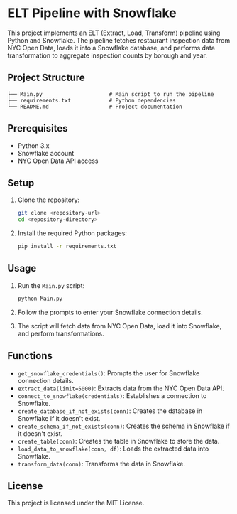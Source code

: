 # ELT Pipeline with Snowflake

This project implements an ELT (Extract, Load, Transform) pipeline using Python and Snowflake. The pipeline fetches restaurant inspection data from NYC Open Data, loads it into a Snowflake database, and performs data transformation to aggregate inspection counts by borough and year.

## Project Structure

```
├── Main.py                     # Main script to run the pipeline
├── requirements.txt            # Python dependencies
└── README.md                   # Project documentation
```

## Prerequisites

- Python 3.x
- Snowflake account
- NYC Open Data API access

## Setup

1. Clone the repository:
    ```bash
    git clone <repository-url>
    cd <repository-directory>
    ```

2. Install the required Python packages:
    ```bash
    pip install -r requirements.txt
    ```

## Usage

1. Run the `Main.py` script:
    ```bash
    python Main.py
    ```

2. Follow the prompts to enter your Snowflake connection details.

3. The script will fetch data from NYC Open Data, load it into Snowflake, and perform transformations.

## Functions

- `get_snowflake_credentials()`: Prompts the user for Snowflake connection details.
- `extract_data(limit=5000)`: Extracts data from the NYC Open Data API.
- `connect_to_snowflake(credentials)`: Establishes a connection to Snowflake.
- `create_database_if_not_exists(conn)`: Creates the database in Snowflake if it doesn't exist.
- `create_schema_if_not_exists(conn)`: Creates the schema in Snowflake if it doesn't exist.
- `create_table(conn)`: Creates the table in Snowflake to store the data.
- `load_data_to_snowflake(conn, df)`: Loads the extracted data into Snowflake.
- `transform_data(conn)`: Transforms the data in Snowflake.

## License

This project is licensed under the MIT License.
